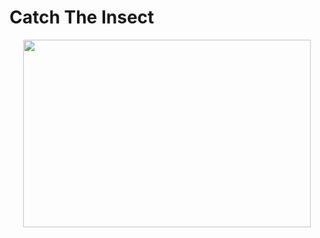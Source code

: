 # Catch The Insect

<p align="center">
  <img width="460" height="300" src="http://www.fillmurray.com/460/300">
</p>

